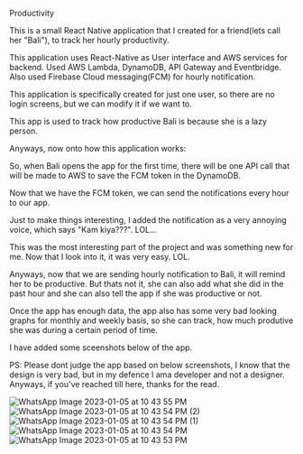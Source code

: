 Productivity

This is a small React Native application that I created for a friend(lets call her "Bali"), to track her hourly productivity.

This application uses React-Native as User interface and AWS services for backend. 
Used AWS Lambda, DynamoDB, API Gateway and Eventbridge.
Also used Firebase Cloud messaging(FCM) for hourly notification.

This application is specifically created for just one user, so there are no login screens, but we can modify it if we want to.

This app is used to track how productive Bali is because she is a lazy person.

Anyways, now onto how this application works:

So, when Bali opens the app for the first time, there will be one API call that will be made to AWS to save the FCM token in the DynamoDB.

Now that we have the FCM token, we can send the notifications every hour to our app.

Just to make things interesting, I added the notification as a very annoying voice, which says "Kam kiya???". LOL...

This was the most interesting part of the project and was something new for me.
Now that I look into it, it was very easy. LOL.

Anyways, now that we are sending hourly notification to Bali, it will remind her to be productive. 
But thats not it, she can also add what she did in the past hour and she can also tell the app if she was productive or not.

Once the app has enough data, the app also has some very bad looking graphs for monthly and weekly basis, so she can track, how much produtive she was during a certain period of time.

I have added some sceenshots below of the app. 



PS: Please dont judge the app based on below screenshots, I know that the design is very bad, but in my defence I ama developer and not a designer. 
Anyways, if you've reached till here, thanks for the read.


![WhatsApp Image 2023-01-05 at 10 43 55 PM](https://user-images.githubusercontent.com/55075185/210841107-f3875785-0190-4a84-b885-5030263c6a83.jpeg)
![WhatsApp Image 2023-01-05 at 10 43 54 PM (2)](https://user-images.githubusercontent.com/55075185/210841112-248b6144-f39c-43a5-a80d-3d12ddbbb242.jpeg)
![WhatsApp Image 2023-01-05 at 10 43 54 PM (1)](https://user-images.githubusercontent.com/55075185/210841118-e5b04754-d268-4fd1-8578-847c0ba9ba13.jpeg)
![WhatsApp Image 2023-01-05 at 10 43 54 PM](https://user-images.githubusercontent.com/55075185/210841130-b7a11428-04da-4fa9-b0c6-356ad75c72ce.jpeg)
![WhatsApp Image 2023-01-05 at 10 43 53 PM](https://user-images.githubusercontent.com/55075185/210841139-0590a2fc-7fc1-407a-9901-35c024b64320.jpeg)



